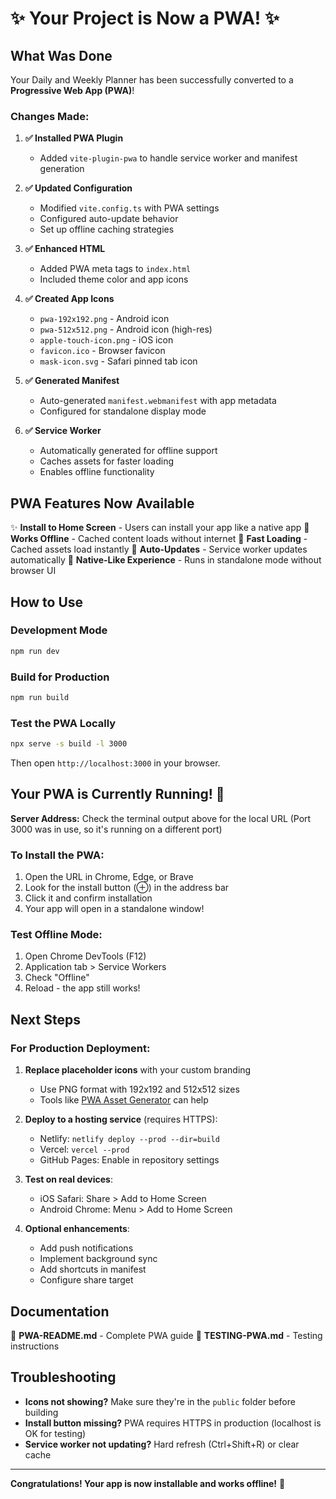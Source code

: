 # ✨ Your Project is Now a PWA! ✨

## What Was Done

Your Daily and Weekly Planner has been successfully converted to a **Progressive Web App (PWA)**!

### Changes Made:

1. **✅ Installed PWA Plugin**
   - Added `vite-plugin-pwa` to handle service worker and manifest generation

2. **✅ Updated Configuration**
   - Modified `vite.config.ts` with PWA settings
   - Configured auto-update behavior
   - Set up offline caching strategies

3. **✅ Enhanced HTML**
   - Added PWA meta tags to `index.html`
   - Included theme color and app icons

4. **✅ Created App Icons**
   - `pwa-192x192.png` - Android icon
   - `pwa-512x512.png` - Android icon (high-res)
   - `apple-touch-icon.png` - iOS icon
   - `favicon.ico` - Browser favicon
   - `mask-icon.svg` - Safari pinned tab icon

5. **✅ Generated Manifest**
   - Auto-generated `manifest.webmanifest` with app metadata
   - Configured for standalone display mode

6. **✅ Service Worker**
   - Automatically generated for offline support
   - Caches assets for faster loading
   - Enables offline functionality

## PWA Features Now Available

✨ **Install to Home Screen** - Users can install your app like a native app
📱 **Works Offline** - Cached content loads without internet
🚀 **Fast Loading** - Cached assets load instantly
🔄 **Auto-Updates** - Service worker updates automatically
💪 **Native-Like Experience** - Runs in standalone mode without browser UI

## How to Use

### Development Mode
```bash
npm run dev
```

### Build for Production
```bash
npm run build
```

### Test the PWA Locally
```bash
npx serve -s build -l 3000
```
Then open `http://localhost:3000` in your browser.

## Your PWA is Currently Running! 🎉

**Server Address:** Check the terminal output above for the local URL
(Port 3000 was in use, so it's running on a different port)

### To Install the PWA:

1. Open the URL in Chrome, Edge, or Brave
2. Look for the install button (⊕) in the address bar
3. Click it and confirm installation
4. Your app will open in a standalone window!

### Test Offline Mode:

1. Open Chrome DevTools (F12)
2. Application tab > Service Workers
3. Check "Offline"
4. Reload - the app still works!

## Next Steps

### For Production Deployment:

1. **Replace placeholder icons** with your custom branding
   - Use PNG format with 192x192 and 512x512 sizes
   - Tools like [PWA Asset Generator](https://github.com/onderceylan/pwa-asset-generator) can help

2. **Deploy to a hosting service** (requires HTTPS):
   - Netlify: `netlify deploy --prod --dir=build`
   - Vercel: `vercel --prod`
   - GitHub Pages: Enable in repository settings

3. **Test on real devices**:
   - iOS Safari: Share > Add to Home Screen
   - Android Chrome: Menu > Add to Home Screen

4. **Optional enhancements**:
   - Add push notifications
   - Implement background sync
   - Add shortcuts in manifest
   - Configure share target

## Documentation

📖 **PWA-README.md** - Complete PWA guide
📝 **TESTING-PWA.md** - Testing instructions

## Troubleshooting

- **Icons not showing?** Make sure they're in the `public` folder before building
- **Install button missing?** PWA requires HTTPS in production (localhost is OK for testing)
- **Service worker not updating?** Hard refresh (Ctrl+Shift+R) or clear cache

---

**Congratulations! Your app is now installable and works offline!** 🎊
